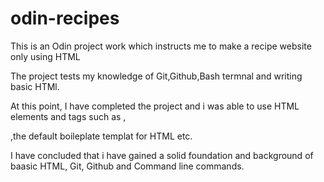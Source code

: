 # odin-recipes

This is an Odin project work which instructs me to make a recipe website only using HTML

The project tests my knowledge of Git,Github,Bash termnal and writing basic HTMl.

At this point, I have completed the project and i was able to use HTML elements and tags such as <img>,<p>,the default boileplate templat for HTML etc.

I have concluded that i have gained a solid foundation and background of baasic HTML, Git, Github and Command line commands.